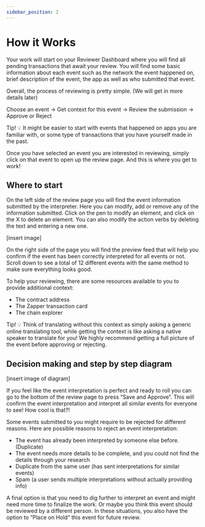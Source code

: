 ```yaml
---
sidebar_position: 2
---
```


# How it Works

Your work will start on your Reviewer Dashboard where you will find all pending transactions that await your review. You will find some basic information about each event such as the network the event happened on, brief description of the event, the app as well as who submitted that event. 

Overall, the process of reviewing is pretty simple. (We will get in more details later)

Choose an event → Get context for this event → Review the submission → Approve or Reject

Tip! 💡 It might be easier to start with events that happened on apps you are familiar with, or some type of transactions that you have yourself made in the past. 

Once you have selected an event you are interested in reviewing, simply click on that event to open up the review page. And this is where you get to work! 


## Where to start

On the left side of the review page you will find the event information submitted by the interpreter. Here you can modify, add or remove any of the information submitted. Click on the pen to modify an element, and click on the X to delete an element. You can also modify the action verbs by deleting the text and entering a new one. 

[insert image]

On the right side of the page you will find the preview feed that will help you confirm if the event has been correctly interpreted for all events or not. Scroll down to see a total of 12 different events with the same method to make sure everything looks good. 

To help your reviewing, there are some resources available to you to provide additional context:
- The contract address
- The Zapper transaction card
- The chain explorer

Tip! 💡 Think of translating without this context as simply asking a generic online translating tool, while getting the context is like asking a native speaker to translate for you! We highly recommend getting a full picture of the event before approving or rejecting. 



## Decision making and step by step diagram

[insert image of diagram]

If you feel like the event interpretation is perfect and ready to roll you can go to the bottom of the review page to press “Save and Approve”. This will confirm the event interpretation and interpret all similar events for everyone to see! How cool is that?!

Some events submitted to you might require to be rejected for different reasons. Here are possible reasons to reject an event interpretation:
- The event has already been interpreted by someone else before. (Duplicate)
- The event needs more details to be complete, and you could not find the details through your research
- Duplicate from the same user (has sent interpretations for similar events)
- Spam (a user sends multiple interpretations without actually providing info)

A final option is that you need to dig further to interpret an event and might need more time to finalize the work. Or maybe you think this event should be reviewed by a different person. In these situations, you also have the option to “Place on Hold” this event for future review. 

